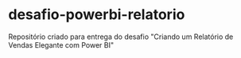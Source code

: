 # desafio-powerbi-relatorio
Repositório criado para entrega do desafio "Criando um Relatório de Vendas Elegante com Power BI"